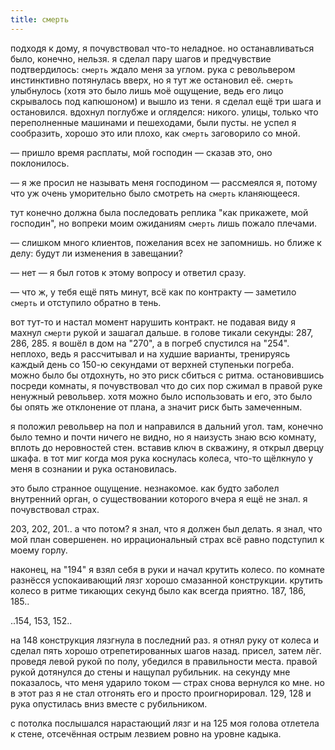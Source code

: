 ```yaml
---
title: смерть
---
```


подходя к дому, я почувствовал что-то неладное. но останавливаться было,
конечно, нельзя. я сделал пару шагов и предчувствие подтвердилось: `смерть`
ждало меня за углом. рука с револьвером инстинктивно потянулась вверх, но я тут
же остановил её. `смерть` улыбнулось (хотя это было лишь моё ощущение, ведь его
лицо скрывалось под капюшоном) и вышло из тени. я сделал ещё три шага и
остановился. вдохнул поглубже и огляделся: никого. улицы, только что
переполненные машинами и пешеходами, были пусты. не успел я сообразить, хорошо
это или плохо, как `смерть` заговорило со мной.

— пришло время расплаты, мой господин — сказав это, оно поклонилось.

— я же просил не называть меня господином — рассмеялся я, потому что уж очень
уморительно было смотреть на `смерть` кланяющееся.

тут конечно должна была последовать реплика "как прикажете, мой господин", но
вопреки моим ожиданиям `смерть` лишь пожало плечами.

— слишком много клиентов, пожелания всех не запомнишь. но ближе к делу: будут ли
изменения в завещании?

— нет — я был готов к этому вопросу и ответил сразу.

— что ж, у тебя ещё пять минут, всё как по контракту — заметило `смерть` и
отступило обратно в тень.

вот тут-то и настал момент нарушить контракт. не подавая виду я махнул `смерти`
рукой и зашагал дальше. в голове тикали секунды: 287, 286, 285. я вошёл в дом на
"270", а в погреб спустился на "254". неплохо, ведь я рассчитывал и на худшие
варианты, тренируясь каждый день со 150-ю секундами от верхней ступеньки
погреба. можно было бы отдохнуть, но это риск сбиться с ритма. остановившись
посреди комнаты, я почувствовал что до сих пор сжимал в правой руке ненужный
револьвер. хотя можно было использовать и его, это было бы опять же отклонение
от плана, а значит риск быть замеченным.

я положил револьвер на пол и направился в дальний угол. там, конечно было темно
и почти ничего не видно, но я наизусть знаю всю комнату, вплоть до неровностей
стен. вставив ключ в скважину, я открыл дверцу шкафа. в тот миг когда моя рука
коснулась колеса, что-то щёлкнуло у меня в сознании и рука остановилась.

это было странное ощущение. незнакомое. как будто заболел внутренний орган, о
существовании которого вчера я ещё не знал. я почувствовал страх.

203, 202, 201.. а что потом? я знал, что я должен был делать. я знал, что мой
план совершенен. но иррациональный страх всё равно подступил к моему горлу.

наконец, на "194" я взял себя в руки и начал крутить колесо. по комнате разнёсся
успокаивающий лязг хорошо смазанной конструкции. крутить колесо в ритме тикающих
секунд было как всегда приятно. 187, 186, 185..

..154, 153, 152..

на 148 конструкция лязгнула в последний раз. я отнял руку от колеса и сделал
пять хорошо отрепетированных шагов назад. присел, затем лёг. проведя левой рукой
по полу, убедился в правильности места. правой рукой дотянулся до стены и
нащупал рубильник. на секунду мне показалось, что меня ударило током — страх
снова вернулся ко мне. но в этот раз я не стал отгонять его и просто
проигнорировал. 129, 128 и рука опустилась вниз вместе с рубильником.

с потолка послышался нарастающий лязг и на 125 моя голова отлетела к стене,
отсечённая острым лезвием ровно на уровне кадыка.
